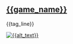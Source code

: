 ## [{{game_name}}]({{folder_relative_path}})
{{tag_line}}

[![{{alt_text}}]({{cover_path_abs}})]({{folder_relative_path}})
